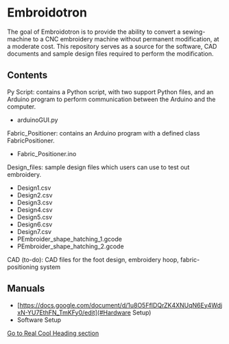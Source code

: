 # Embroidotron

The goal of Embroidotron is to provide the ability to convert a sewing-machine to a CNC embroidery machine without permanent modification, at a moderate cost.
This repository serves as a source for the software, CAD documents and sample design files required to perform the modification.


## Contents
Py Script: contains a Python script, with two support Python files, and an Arduino program to perform communication between the Arduino and the computer.
* arduinoGUI.py

Fabric_Positioner: contains an Arduino program with a defined class FabricPositioner.
* Fabric_Positioner.ino

Design_files: sample design files which users can use to test out embroidery.
* Design1.csv
* Design2.csv
* Design3.csv
* Design4.csv
* Design5.csv
* Design6.csv
* Design7.csv
* PEmbroider_shape_hatching_1.gcode
* PEmbroider_shape_hatching_2.gcode

CAD (to-do): CAD files for the foot design, embroidery hoop, fabric-positioning system

## Manuals

* [https://docs.google.com/document/d/1u8O5FfIDQrZK4XNUqN6Ey4WdjxN-YU7EthFN_TmKFy0/edit](#Hardware Setup)
* Software Setup


[Go to Real Cool Heading section](#real-cool-heading)
